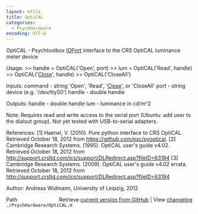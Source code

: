 ```yaml
---
layout: mfile
title: OptiCAL
categories:
  - PsychHardware
encoding: UTF-8
---
```


OptiCAL - Psychtoolbox [IOPort](/docs/IOPort) interface to the CRS OptiCAL luminance
          meter device

Usage:
  \>\> handle = OptiCAL('Open', port)
  \>\> lum = OptiCAL('Read', handle)
  \>\> OptiCAL('[Close](/docs/Close)', handle)
  \>\> OptiCAL('CloseAll')

Inputs:
  command   - string 'Open', 'Read', '[Close](/docs/Close)', or 'CloseAll'
  port      - string device (e.g. '/dev/ttyS0')
  handle    - double handle

Outputs:
  handle    - double handle
  lum       - luminance in cd/m^2

Note:
  Requires read and write access to the serial port (Ubuntu: add user to
  the dialout group). Not yet tested with USB-to-serial adapters.

References:
  [1] Haenel, V. (2010). Pure python interface to CRS OptiCAL. Retrieved
      October 18, 2012 from https://github.com/esc/pyoptical.
  [2] Cambridge Research Systems. (1995). OptiCAL user's guide v4.02.
      Retrieved October 18, 2012 from
    http://support.crsltd.com/ics/support/DLRedirect.asp?fileID=63194
  [3] Cambridge Research Systems. (2009). OptiCAL user's guide v4.02
      errata. Retrieved October 18, 2012 from
    http://support.crsltd.com/ics/support/DLRedirect.asp?fileID=63194

Author: Andreas Widmann, University of Leipzig, 2012


<div class="code_header" style="text-align:right;">
  <span style="float:left;">Path&nbsp;&nbsp;</span> <span class="counter">Retrieve <a href=
  "https://raw.github.com/Psychtoolbox-3/Psychtoolbox-3/beta/./PsychHardware/OptiCAL.m">current version from GitHub</a> | View <a href=
  "https://github.com/Psychtoolbox-3/Psychtoolbox-3/commits/beta/./PsychHardware/OptiCAL.m">changelog</a></span>
</div>
<div class="code">
  <code>./PsychHardware/OptiCAL.m</code>
</div>
